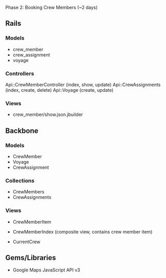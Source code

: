 Phase 2: Booking Crew Members (~2 days)

## Rails
### Models
* crew_member
* crew_assignment
* voyage

### Controllers
Api::CrewMemberController (index, show, update)
Api::CrewAssignments (index, create, delete)
Api::Voyage (create, update)

### Views
* crew_member/show.json.jbuilder

## Backbone
### Models
* CrewMember
* Voyage
* CrewAssignment

### Collections
* CrewMembers
* CrewAssignments

### Views
* CrewMemberItem
* CrewMemberIndex (composite view, contains crew member item)

* CurrentCrew

## Gems/Libraries
* Google Maps JavaScript API v3
